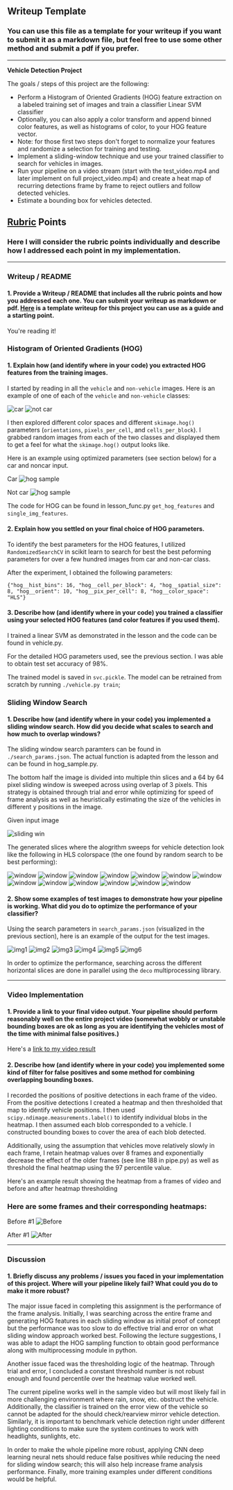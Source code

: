 ## Writeup Template
### You can use this file as a template for your writeup if you want to submit it as a markdown file, but feel free to use some other method and submit a pdf if you prefer.

---

**Vehicle Detection Project**

The goals / steps of this project are the following:

* Perform a Histogram of Oriented Gradients (HOG) feature extraction on a labeled training set of images and train a classifier Linear SVM classifier
* Optionally, you can also apply a color transform and append binned color features, as well as histograms of color, to your HOG feature vector.
* Note: for those first two steps don't forget to normalize your features and randomize a selection for training and testing.
* Implement a sliding-window technique and use your trained classifier to search for vehicles in images.
* Run your pipeline on a video stream (start with the test_video.mp4 and later implement on full project_video.mp4) and create a heat map of recurring detections frame by frame to reject outliers and follow detected vehicles.
* Estimate a bounding box for vehicles detected.

[//]: # (Image References)
[image1]: ./examples/car_not_car.png
[image2]: ./examples/HOG_example.jpg
[image3]: ./examples/sliding_windows.jpg
[image4]: ./examples/sliding_window.jpg
[image5]: ./examples/bboxes_and_heat.png
[image6]: ./examples/labels_map.png
[image7]: ./examples/output_bboxes.png
[video1]: ./project_video.mp4

## [Rubric](https://review.udacity.com/#!/rubrics/513/view) Points
### Here I will consider the rubric points individually and describe how I addressed each point in my implementation.

---
### Writeup / README

#### 1. Provide a Writeup / README that includes all the rubric points and how you addressed each one.  You can submit your writeup as markdown or pdf.  [Here](https://github.com/udacity/CarND-Vehicle-Detection/blob/master/writeup_template.md) is a template writeup for this project you can use as a guide and a starting point.

You're reading it!

### Histogram of Oriented Gradients (HOG)

#### 1. Explain how (and identify where in your code) you extracted HOG features from the training images.

I started by reading in all the `vehicle` and `non-vehicle` images.  Here is an example of one of each of the `vehicle` and `non-vehicle` classes:

![car](asset/car.png)
![not car](asset/notcar.png)

I then explored different color spaces and different `skimage.hog()` parameters (`orientations`, `pixels_per_cell`, and `cells_per_block`).  I grabbed random images from each of the two classes and displayed them to get a feel for what the `skimage.hog()` output looks like.

Here is an example using optimized parameters (see section below) for a car and noncar input.

Car
![hog sample](asset/car_hog.png)

Not car
![hog sample](asset/notcar_hog.png)

The code for HOG can be found in lesson_func.py `get_hog_features` and `single_img_features`.

#### 2. Explain how you settled on your final choice of HOG parameters.

To identify the best parameters for the HOG features, I utilized `RandomizedSearchCV` in scikit learn to search for best the best peforming parameters for over a few hundred images from car and non-car class.

After the experiment, I obtained the following parameters:
```
{"hog__hist_bins": 16, "hog__cell_per_block": 4, "hog__spatial_size": 8, "hog__orient": 10, "hog__pix_per_cell": 8, "hog__color_space": "HLS"}
```

#### 3. Describe how (and identify where in your code) you trained a classifier using your selected HOG features (and color features if you used them).

I trained a linear SVM as demonstrated in the lesson and the code can be found in vehicle.py.

For the detailed HOG parameters used, see the previous section. I was able to obtain test set accuracy of 98%.

The trained model is saved in `svc.pickle`. The model can be retrained from scratch by running `./vehicle.py train`;

### Sliding Window Search

#### 1. Describe how (and identify where in your code) you implemented a sliding window search.  How did you decide what scales to search and how much to overlap windows?

The sliding window search paramters can be found in `./search_params.json`. The actual function is adapted from the lesson and can be found in hog_sample.py.

The bottom half the image is divided into multiple thin slices and a 64 by 64 pixel sliding window is sweeped across using overlap of 3 pixels. This strategy is obtained through trial and error while optimizing for speed of frame analysis as well as heuristically estimating the size of the vehicles in different y positions in the image.

Given input image

![sliding win](asset/start_img.png)


The generated slices where the alogrithm sweeps for vehicle detection look like the following in HLS colorspace (the one found by random search to be best performing):

![window](se_320_400_1.3.png)
![window](se_320_400_1.5.png)
![window](se_400_500_1.3.png)
![window](se_400_500_1.5.png)
![window](se_400_500_1.png)
![window](se_400_656_2.png)
![window](se_400_656_3.png)
![window](se_420_550_1.2.png)
![window](se_420_550_1.3.png)
![window](se_420_550_1.5.png)
![window](se_440_560_1.5.png)
![window](se_440_560_1.8.png)
![window](se_440_560_2.png)


#### 2. Show some examples of test images to demonstrate how your pipeline is working.  What did you do to optimize the performance of your classifier?

Using the search parameters in `search_params.json` (visualized in the previous section), here is an example of the output for the test images.

![img1](./output_images/0.png)
![img2](./output_images/1.png)
![img3](./output_images/2.png)
![img4](./output_images/3.png)
![img5](./output_images/4.png)
![img6](./output_images/5.png)

In order to optimize the performance, searching across the different horizontal slices are done in parallel using the `deco` multiprocessing library.

---

### Video Implementation

#### 1. Provide a link to your final video output.  Your pipeline should perform reasonably well on the entire project video (somewhat wobbly or unstable bounding boxes are ok as long as you are identifying the vehicles most of the time with minimal false positives.)
Here's a [link to my video result](./test_videos_output/project_video.mp4)


#### 2. Describe how (and identify where in your code) you implemented some kind of filter for false positives and some method for combining overlapping bounding boxes.

I recorded the positions of positive detections in each frame of the video. From the positive detections I created a heatmap and then thresholded that map to identify vehicle positions.  I then used `scipy.ndimage.measurements.label()` to identify individual blobs in the heatmap.  I then assumed each blob corresponded to a vehicle.  I constructed bounding boxes to cover the area of each blob detected.

Additionally, using the assumption that vehicles move relatively slowly in each frame, I retain heatmap values over 8 frames and exponentially decrease the effect of the older frames (see line 188 in pipe.py) as well as threshold the final heatmap using the 97 percentile value.

Here's an example result showing the heatmap from a frames of video and before and after heatmap thresholding

### Here are some frames and their corresponding heatmaps:

Before #1
![Before](asset/before_detected_heatmap.png)

After #1
![After](asset/detected_heatmap.png)

---
### Discussion

#### 1. Briefly discuss any problems / issues you faced in your implementation of this project.  Where will your pipeline likely fail?  What could you do to make it more robust?

The major issue faced in completing this assignment is the performance of the frame analysis. Initially, I was searching across the entire frame and generating HOG features in each sliding window as initial proof of concept but the performance was too slow to do effective trial and error on what sliding window approach worked best. Following the lecture suggestions, I was able to adapt the HOG sampling function to obtain good performance along with multiprocessing module in python.

Another issue faced was the thresholding logic of the heatmap. Through trial and error, I concluded a constant threshold number is not robust enough and found percentile over the heatmap value worked well.

The current pipeline works well in the sample video but will most likely fail in more challenging environment where rain, snow, etc. obstruct the vehicle. Additionally, the classifier is trained on the error view of the vehicle so cannot be adapted for the should check/rearview mirror vehicle detection. Similarly, it is important to benchmark vehicle detection right under different lighting conditions to make sure the system continues to work with headlights, sunlights, etc.

In order to make the whole pipeline more robust, applying CNN deep learning neural nets should reduce false positives while reducing the need for sliding window search; this will also help increase frame analysis performance. Finally, more training examples under different conditions would be helpful.
